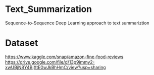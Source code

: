 # Text_Summarization
Sequence-to-Sequence Deep Learning approach to text summariztion

# Dataset
https://www.kaggle.com/snap/amazon-fine-food-reviews
https://drive.google.com/file/d/13p9immy2-xwUBjN8Y4BjXtE0wJkBhHmC/view?usp=sharing
